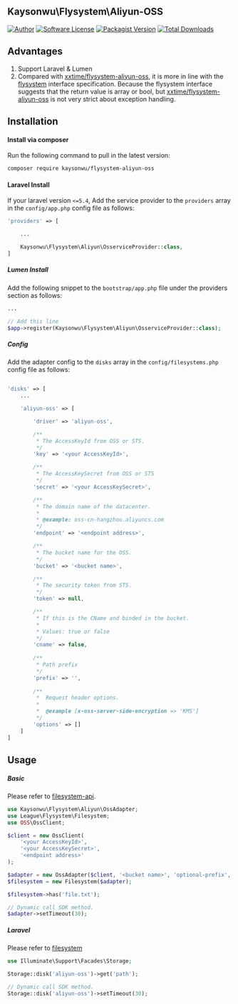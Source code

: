 ## Kaysonwu\Flysystem\Aliyun-OSS
[![Author](http://img.shields.io/badge/author-@kaysonWu-blue.svg?style=flat-square)](https://github.com/kaysonwu)
[![Software License](https://img.shields.io/badge/license-MIT-brightgreen.svg?style=flat-square)](LICENSE)
[![Packagist Version](https://img.shields.io/packagist/v/kaysonwu/flysystem-aliyun-oss.svg?style=flat-square)](https://packagist.org/packages/kaysonwu/flysystem-aliyun-oss)
[![Total Downloads](https://img.shields.io/packagist/dt/kaysonwu/flysystem-aliyun-oss.svg?style=flat-square)](https://packagist.org/packages/kaysonwu/flysystem-aliyun-oss)

## Advantages

1. Support Laravel & Lumen
2. Compared with [xxtime/flysystem-aliyun-oss](https://github.com/xxtime/flysystem-aliyun-oss), it is more in line with the [flysystem](https://flysystem.thephpleague.com/docs/architecture/) interface specification. Because the flysystem interface suggests that the return value is array or bool, but [xxtime/flysystem-aliyun-oss](https://github.com/xxtime/flysystem-aliyun-oss) is not very strict about exception handling.

## Installation

#### Install via composer

Run the following command to pull in the latest version:

```bash
composer require kaysonwu/flysystem-aliyun-oss
```

#### Laravel Install

If your laravel version `<=5.4`, Add the service provider to the `providers` array in the `config/app.php` config file as follows:

```php
'providers' => [

    ...

    Kaysonwu\Flysystem\Aliyun\OsserviceProvider::class,
]
```

##### Lumen Install

Add the following snippet to the `bootstrap/app.php` file under the providers section as follows:

```php
...

// Add this line
$app->register(Kaysonwu\Flysystem\Aliyun\OsserviceProvider::class);
```

##### Config

Add the adapter config to the `disks` array in the `config/filesystems.php` config file as follows:

```php

'disks' => [
    ...

    'aliyun-oss' => [

        'driver' => 'aliyun-oss',

        /**
         * The AccessKeyId from OSS or STS.
         */
        'key' => '<your AccessKeyId>',

        /**
         * The AccessKeySecret from OSS or STS
         */
        'secret' => '<your AccessKeySecret>',

        /**
         * The domain name of the datacenter.
         *
         * @example: oss-cn-hangzhou.aliyuncs.com
         */
        'endpoint' => '<endpoint address>',

        /**
         * The bucket name for the OSS.
         */
        'bucket' => '<bucket name>',

        /**
         * The security token from STS.
         */
        'token' => null,

        /**
         * If this is the CName and binded in the bucket.
         *
         * Values: true or false
         */
        'cname' => false,
        
        /**
         * Path prefix
         */
        'prefix' => '',
        
        /**
         *  Request header options.
         * 
         *  @example [x-oss-server-side-encryption => 'KMS']
         */
        'options' => []
    ]
]
```

## Usage

##### Basic

Please refer to [filesystem-api](https://flysystem.thephpleague.com/docs/usage/filesystem-api/).

```php
use Kaysonwu\Flysystem\Aliyun\OssAdapter;
use League\Flysystem\Filesystem;
use OSS\OssClient;

$client = new OssClient(
    '<your AccessKeyId>',
    '<your AccessKeySecret>',
    '<endpoint address>'
);

$adapter = new OssAdapter($client, '<bucket name>', 'optional-prefix', 'optional-options');
$filesystem = new Filesystem($adapter);

$filesystem->has('file.txt');

// Dynamic call SDK method.
$adapter->setTimeout(30);

```

##### Laravel

Please refer to [filesystem](https://laravel.com/docs/6.x/filesystem)

```php
use Illuminate\Support\Facades\Storage;

Storage::disk('aliyun-oss')->get('path');

// Dynamic call SDK method.
Storage::disk('aliyun-oss')->setTimeout(30);
```
